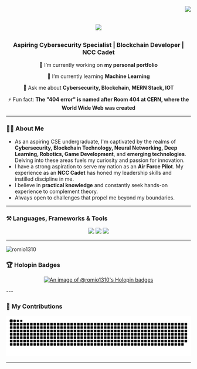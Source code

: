 <img align="right" src="https://visitor-badge.laobi.icu/badge?page_id=J1NX-82.J1NX-82" />

<h1 align="center">
    <img src="https://readme-typing-svg.herokuapp.com/?font=Righteous&size=35&center=true&vCenter=true&width=500&height=70&duration=4000&lines=Hi+There!+👋;+I'm+Gurdeep+Singh!;" />
</h1>

<h3 align="center">Aspiring Cybersecurity Specialist | Blockchain Developer | NCC Cadet</h3>

<div align="center">
 
 🔭 I’m currently working on **my personal portfolio**

 🌱 I’m currently learning **Machine Learning**

 💬 Ask me about **Cybersecurity, Blockchain, MERN Stack, IOT**

 ⚡ Fun fact: **The "404 error" is named after Room 404 at CERN, where the World Wide Web was created**

</div>

---

### 🧑‍💼 **About Me**
- As an aspiring CSE undergraduate, I'm captivated by the realms of **Cybersecurity, Blockchain Technology, Neural Networking, Deep Learning, Robotics, Game Development**, and **emerging technologies**. Delving into these areas fuels my curiosity and passion for innovation.
- I have a strong aspiration to serve my nation as an **Air Force Pilot**. My experience as an **NCC Cadet** has honed my leadership skills and instilled discipline in me.
- I believe in **practical knowledge** and constantly seek hands-on experience to complement theory.
- Always open to challenges that propel me beyond my boundaries.

---

### ⚒️ **Languages, Frameworks & Tools**
<div align="center">
    <img src="https://skillicons.dev/icons?i=react,bootstrap,html,css,vscode,github,git,figma,tailwind" />
    <img src="https://skillicons.dev/icons?i=nodejs,python,javascript,typescript,express,mongodb,c,java,solidity" />
    <img src="https://skillicons.dev/icons?i=firebase,arduino,azure,aws" />
</div>

---

<p><img align="center" src="https://github-readme-streak-stats.herokuapp.com/?user=romio1310&" alt="romio1310" /></p>

### 🏆 **Holopin Badges**

<div align="center">

[![An image of @romio1310's Holopin badges](https://holopin.me/romio1310)](https://holopin.io/@romio1310)

</div>
---

### 🐍 **My Contributions**
![GitHub Snake Animation](dist/github-snake.svg)


---


